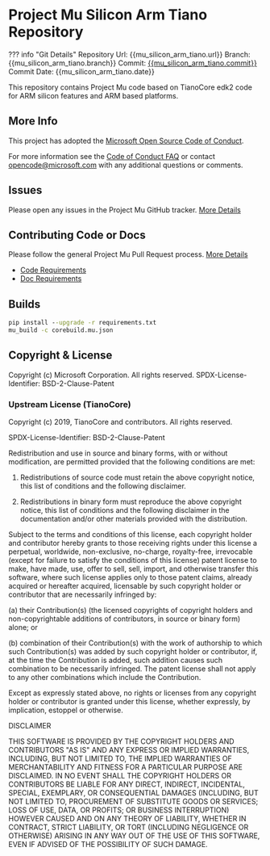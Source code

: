 # Project Mu Silicon Arm Tiano Repository

??? info "Git Details"
    Repository Url: {{mu_silicon_arm_tiano.url}}
    Branch:         {{mu_silicon_arm_tiano.branch}}
    Commit:         [{{mu_silicon_arm_tiano.commit}}]({{mu_silicon_arm_tiano.commitlink}})
    Commit Date:    {{mu_silicon_arm_tiano.date}}

This repository contains Project Mu code based on TianoCore edk2 code for ARM silicon features and ARM based platforms.

## More Info

This project has adopted the [Microsoft Open Source Code of Conduct](https://opensource.microsoft.com/codeofconduct/).

For more information see the [Code of Conduct FAQ](https://opensource.microsoft.com/codeofconduct/faq/) or contact [opencode@microsoft.com](mailto:opencode@microsoft.com) with any additional questions or comments.

## Issues

Please open any issues in the Project Mu GitHub tracker. [More Details](/How/contributing/)

## Contributing Code or Docs

Please follow the general Project Mu Pull Request process.  [More Details](How/contributing/)

* [Code Requirements](/DeveloperDocs/code_requirements)
* [Doc Requirements](/DeveloperDocs/doc_requirements)

## Builds

```cmd
pip install --upgrade -r requirements.txt
mu_build -c corebuild.mu.json
```

## Copyright & License

Copyright (c) Microsoft Corporation. All rights reserved.
SPDX-License-Identifier: BSD-2-Clause-Patent

### Upstream License (TianoCore)

Copyright (c) 2019, TianoCore and contributors.  All rights reserved.

SPDX-License-Identifier: BSD-2-Clause-Patent

Redistribution and use in source and binary forms, with or without
modification, are permitted provided that the following conditions are met:

1. Redistributions of source code must retain the above copyright notice,
   this list of conditions and the following disclaimer.

2. Redistributions in binary form must reproduce the above copyright notice,
   this list of conditions and the following disclaimer in the documentation
   and/or other materials provided with the distribution.

Subject to the terms and conditions of this license, each copyright holder
and contributor hereby grants to those receiving rights under this license
a perpetual, worldwide, non-exclusive, no-charge, royalty-free, irrevocable
(except for failure to satisfy the conditions of this license) patent
license to make, have made, use, offer to sell, sell, import, and otherwise
transfer this software, where such license applies only to those patent
claims, already acquired or hereafter acquired, licensable by such copyright
holder or contributor that are necessarily infringed by:

(a) their Contribution(s) (the licensed copyrights of copyright holders and
    non-copyrightable additions of contributors, in source or binary form)
    alone; or

(b) combination of their Contribution(s) with the work of authorship to
    which such Contribution(s) was added by such copyright holder or
    contributor, if, at the time the Contribution is added, such addition
    causes such combination to be necessarily infringed. The patent license
    shall not apply to any other combinations which include the
    Contribution.

Except as expressly stated above, no rights or licenses from any copyright
holder or contributor is granted under this license, whether expressly, by
implication, estoppel or otherwise.

DISCLAIMER

THIS SOFTWARE IS PROVIDED BY THE COPYRIGHT HOLDERS AND CONTRIBUTORS "AS IS"
AND ANY EXPRESS OR IMPLIED WARRANTIES, INCLUDING, BUT NOT LIMITED TO, THE
IMPLIED WARRANTIES OF MERCHANTABILITY AND FITNESS FOR A PARTICULAR PURPOSE
ARE DISCLAIMED. IN NO EVENT SHALL THE COPYRIGHT HOLDERS OR CONTRIBUTORS BE
LIABLE FOR ANY DIRECT, INDIRECT, INCIDENTAL, SPECIAL, EXEMPLARY, OR
CONSEQUENTIAL DAMAGES (INCLUDING, BUT NOT LIMITED TO, PROCUREMENT OF
SUBSTITUTE GOODS OR SERVICES; LOSS OF USE, DATA, OR PROFITS; OR BUSINESS
INTERRUPTION) HOWEVER CAUSED AND ON ANY THEORY OF LIABILITY, WHETHER IN
CONTRACT, STRICT LIABILITY, OR TORT (INCLUDING NEGLIGENCE OR OTHERWISE)
ARISING IN ANY WAY OUT OF THE USE OF THIS SOFTWARE, EVEN IF ADVISED OF THE
POSSIBILITY OF SUCH DAMAGE.
